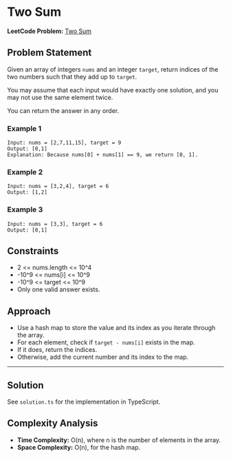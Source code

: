 # Two Sum

**LeetCode Problem:** [Two Sum](https://leetcode.com/problems/two-sum/)

## Problem Statement
Given an array of integers `nums` and an integer `target`, return indices of the two numbers such that they add up to `target`.

You may assume that each input would have exactly one solution, and you may not use the same element twice.

You can return the answer in any order.

### Example 1
```
Input: nums = [2,7,11,15], target = 9
Output: [0,1]
Explanation: Because nums[0] + nums[1] == 9, we return [0, 1].
```

### Example 2
```
Input: nums = [3,2,4], target = 6
Output: [1,2]
```

### Example 3
```
Input: nums = [3,3], target = 6
Output: [0,1]
```

## Constraints
- 2 <= nums.length <= 10^4
- -10^9 <= nums[i] <= 10^9
- -10^9 <= target <= 10^9
- Only one valid answer exists.

## Approach
- Use a hash map to store the value and its index as you iterate through the array.
- For each element, check if `target - nums[i]` exists in the map.
- If it does, return the indices.
- Otherwise, add the current number and its index to the map.

---

## Solution
See `solution.ts` for the implementation in TypeScript.

## Complexity Analysis
- **Time Complexity:** O(n), where n is the number of elements in the array.
- **Space Complexity:** O(n), for the hash map.
